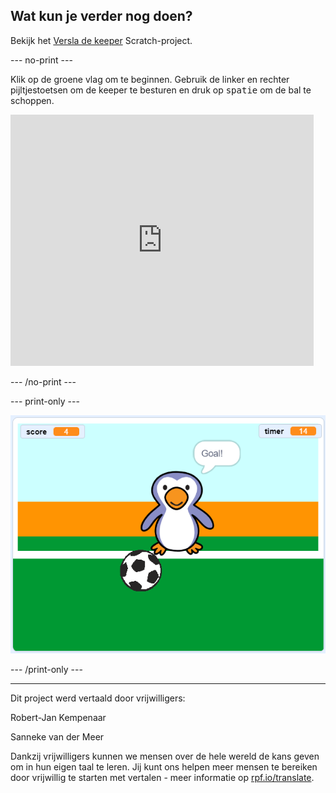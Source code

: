 ## Wat kun je verder nog doen?

Bekijk het [Versla de keeper](https://projects.raspberrypi.org/nl-NL/projects/beat-the-goalie) Scratch-project.

--- no-print ---

Klik op de groene vlag om te beginnen. Gebruik de linker en rechter pijltjestoetsen om de keeper te besturen en druk op <kbd>spatie</kbd> om de bal te schoppen.

<div class="scratch-preview">
  <iframe allowtransparency="true" width="485" height="402" src="https://scratch.mit.edu/projects/embed/395261569/?autostart=false" frameborder="0" scrolling="no"></iframe>
</div>

--- /no-print ---

--- print-only ---

![game schermafbeelding](images/goalie-final.png)

--- /print-only ---


***
Dit project werd vertaald door vrijwilligers:

Robert-Jan Kempenaar

Sanneke van der Meer

Dankzij vrijwilligers kunnen we mensen over de hele wereld de kans geven om in hun eigen taal te leren. Jij kunt ons helpen meer mensen te bereiken door vrijwillig te starten met vertalen - meer informatie op [rpf.io/translate](https://rpf.io/translate).
